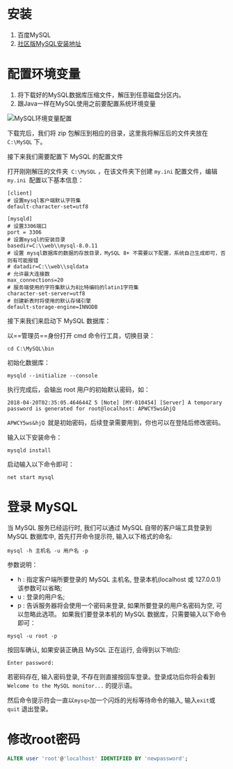 # 安装
1. 百度MySQL
2. [社区版MySQL安装地址](https://dev.mysql.com/downloads/mysql/)


# 配置环境变量
1. 将下载好的MySQL数据库压缩文件，解压到任意磁盘分区内。
2. 跟Java一样在MySQL使用之前要配置系统环境变量

![MySQL环境变量配置](971128FD6B2F4C7B8BE0EC2C0422F981)

下载完后，我们将 zip 包解压到相应的目录，这里我将解压后的文件夹放在 ` C:\MySQL` 下。

接下来我们需要配置下 MySQL 的配置文件

打开刚刚解压的文件夹` C:\MySQL` ，在该文件夹下创建 `my.ini` 配置文件，编辑 `my.ini `配置以下基本信息：


```
[client]
# 设置mysql客户端默认字符集
default-character-set=utf8
 
[mysqld]
# 设置3306端口
port = 3306
# 设置mysql的安装目录
basedir=C:\\web\\mysql-8.0.11
# 设置 mysql数据库的数据的存放目录，MySQL 8+ 不需要以下配置，系统自己生成即可，否则有可能报错
# datadir=C:\\web\\sqldata
# 允许最大连接数
max_connections=20
# 服务端使用的字符集默认为8比特编码的latin1字符集
character-set-server=utf8
# 创建新表时将使用的默认存储引擎
default-storage-engine=INNODB
```

接下来我们来启动下 MySQL 数据库：

以==管理员==身份打开 cmd 命令行工具，切换目录：

```cd C:\MySQL\bin```

初始化数据库：

```mysqld --initialize --console```

执行完成后，会输出 root 用户的初始默认密码，如：

```
2018-04-20T02:35:05.464644Z 5 [Note] [MY-010454] [Server] A temporary password is generated for root@localhost: APWCY5ws&hjQ
```
`APWCY5ws&hjQ `就是初始密码，后续登录需要用到，你也可以在登陆后修改密码。

输入以下安装命令：

```mysqld install```

启动输入以下命令即可：

```net start mysql```




# 登录 MySQL
当 MySQL 服务已经运行时, 我们可以通过 MySQL 自带的客户端工具登录到 MySQL 数据库中, 首先打开命令提示符, 输入以下格式的命名:

```mysql -h 主机名 -u 用户名 -p```

参数说明：

- h : 指定客户端所要登录的 MySQL 主机名, 登录本机(localhost 或 127.0.0.1)该参数可以省略;
- u : 登录的用户名;
- p : 告诉服务器将会使用一个密码来登录, 如果所要登录的用户名密码为空, 可以忽略此选项。
如果我们要登录本机的 MySQL 数据库，只需要输入以下命令即可：

```mysql -u root -p```

按回车确认, 如果安装正确且 MySQL 正在运行, 会得到以下响应:

```Enter password:```

若密码存在, 输入密码登录, 不存在则直接按回车登录。登录成功后你将会看到 `Welcome to the MySQL monitor...` 的提示语。

然后命令提示符会一直以` mysq> `加一个闪烁的光标等待命令的输入, 输入` exit `或` quit` 退出登录。
# 修改root密码
```sql
ALTER user 'root'@'localhost' IDENTIFIED BY 'newpassword';